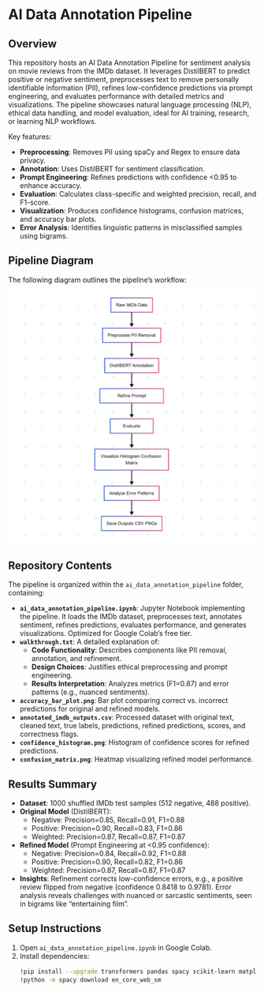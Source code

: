 # AI Data Annotation Pipeline
 
## Overview
This repository hosts an AI Data Annotation Pipeline for sentiment analysis on movie reviews from the IMDb dataset. It leverages DistilBERT to predict positive or negative sentiment, preprocesses text to remove personally identifiable information (PII), refines low-confidence predictions via prompt engineering, and evaluates performance with detailed metrics and visualizations. The pipeline showcases natural language processing (NLP), ethical data handling, and model evaluation, ideal for AI training, research, or learning NLP workflows.
  
Key features:    
- **Preprocessing**: Removes PII using spaCy and Regex to ensure data privacy.          
- **Annotation**: Uses DistilBERT for sentiment classification.          
- **Prompt Engineering**: Refines predictions with confidence <0.95 to enhance accuracy.        
- **Evaluation**: Calculates class-specific and weighted precision, recall, and F1-score.        
- **Visualization**: Produces confidence histograms, confusion matrices, and accuracy bar plots.          
- **Error Analysis**: Identifies linguistic patterns in misclassified samples using bigrams.        
 
## Pipeline Diagram  
The following diagram outlines the pipeline’s workflow:     
    
![Pipeline Diagram](ai_data_annotation_pipeline/pipeline_diagram.jpg)

## Repository Contents
The pipeline is organized within the `ai_data_annotation_pipeline` folder, containing:
- **`ai_data_annotation_pipeline.ipynb`**: Jupyter Notebook implementing the pipeline. It loads the IMDb dataset, preprocesses text, annotates sentiment, refines predictions, evaluates performance, and generates visualizations. Optimized for Google Colab’s free tier.
- **`walkthrough.txt`**: A detailed explanation of:
  - **Code Functionality**: Describes components like PII removal, annotation, and refinement.
  - **Design Choices**: Justifies ethical preprocessing and prompt engineering.
  - **Results Interpretation**: Analyzes metrics (F1=0.87) and error patterns (e.g., nuanced sentiments).
- **`accuracy_bar_plot.png`**: Bar plot comparing correct vs. incorrect predictions for original and refined models.
- **`annotated_imdb_outputs.csv`**: Processed dataset with original text, cleaned text, true labels, predictions, refined predictions, scores, and correctness flags.
- **`confidence_histogram.png`**: Histogram of confidence scores for refined predictions.
- **`confusion_matrix.png`**: Heatmap visualizing refined model performance.

## Results Summary
- **Dataset**: 1000 shuffled IMDb test samples (512 negative, 488 positive).
- **Original Model** (DistilBERT):
  - Negative: Precision=0.85, Recall=0.91, F1=0.88
  - Positive: Precision=0.90, Recall=0.83, F1=0.86
  - Weighted: Precision=0.87, Recall=0.87, F1=0.87
- **Refined Model** (Prompt Engineering at <0.95 confidence):
  - Negative: Precision=0.84, Recall=0.92, F1=0.88
  - Positive: Precision=0.90, Recall=0.82, F1=0.86
  - Weighted: Precision=0.87, Recall=0.87, F1=0.87
- **Insights**: Refinement corrects low-confidence errors, e.g., a positive review flipped from negative (confidence 0.8418 to 0.9781). Error analysis reveals challenges with nuanced or sarcastic sentiments, seen in bigrams like “entertaining film”.

## Setup Instructions
1. Open `ai_data_annotation_pipeline.ipynb` in Google Colab.
2. Install dependencies:
   ```bash
   !pip install --upgrade transformers pandas spacy scikit-learn matplotlib seaborn torch datasets fsspec torchvision tqdm
   !python -m spacy download en_core_web_sm
